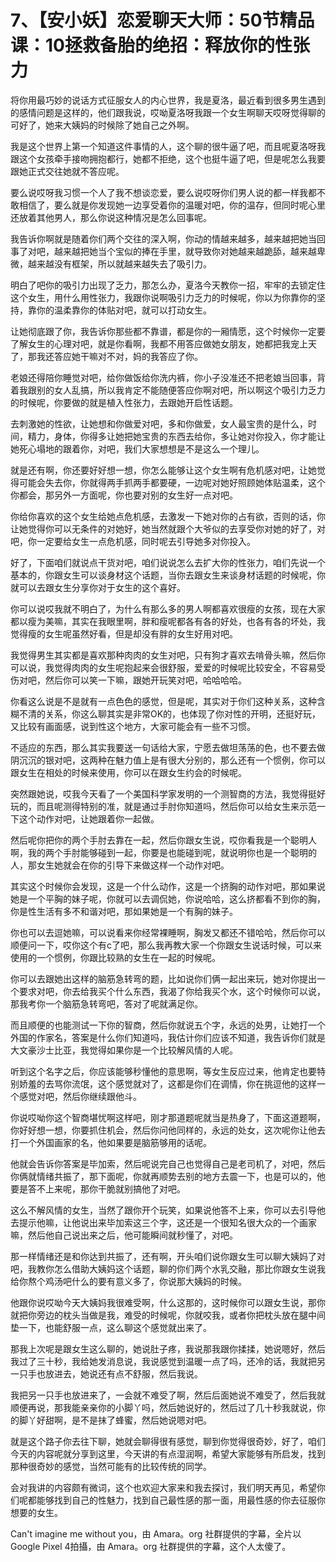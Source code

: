 # 7、【安小妖】恋爱聊天大师：50节精品课：10拯救备胎的绝招：释放你的性张力

将你用最巧妙的说话方式征服女人的内心世界，我是夏洛，最近看到很多男生遇到的感情问题是这样的，他们跟我说，哎呦夏洛呀我跟一个女生啊聊天哎呀觉得聊的可好了，她来大姨妈的时候除了她自己之外啊。

我是这个世界上第一个知道这件事情的人，这个聊的很牛逼了吧，而且呢夏洛呀我跟这个女孩牵手接吻拥抱都行，她都不拒绝，这个也挺牛逼了吧，但是呢怎么我要跟她正式交往她就不答应呢。

要么说哎呀我习惯一个人了我不想谈恋爱，要么说哎呀你们男人说的都一样我都不敢相信了，要么就是你发现她一边享受着你的温暖对吧，你的温存，但同时呢心里还放着其他男人，那么你说这种情况是怎么回事呢。

我告诉你啊就是随着你们两个交往的深入啊，你动的情越来越多，越来越把她当回事了对吧，越来越把她当个宝似的捧在手里，就导致你对她越来越跪舔，越来越卑微，越来越没有框架，所以就越来越失去了吸引力。

明白了吧你的吸引力出现了乏力，那怎么办，夏洛今天教你一招，牢牢的去锁定住这个女生，用什么用性张力，我跟你说啊吸引力乏力的时候呢，你以为你靠你的坚持，靠你的温柔靠你的体贴对吧，就可以打动女生。

让她彻底跟了你，我告诉你那些都不靠谱，都是你的一厢情愿，这个时候你一定要了解女生的心理对吧，就是你看啊，我都不用答应做她女朋友，她都把我宠上天了，那我还答应她干嘛对不对，妈的我答应了你。

老娘还得陪你睡觉对吧，给你做饭给你洗内裤，你小子没准还不把老娘当回事，背着我跟别的女人乱搞，所以我肯定不能随便答应你啊对吧，所以啊这个吸引力乏力的时候呢，你要做的就是植入性张力，去跟她开启性话题。

去刺激她的性欲，让她想和你做爱对吧，多和你做爱，女人最宝贵的是什么，时间，精力，身体，你得多让她把她宝贵的东西去给你，多让她对你投入，你才能让她死心塌地的跟着你，对吧，我们大家想想是不是这么一个理儿。

就是还有啊，你还要好好想一想，你怎么能够让这个女生啊有危机感对吧，让她觉得可能会失去你，你就得两手抓两手都要硬，一边呢对她好照顾她体贴温柔，这个你都会，那另外一方面呢，你也要对别的女生好一点对吧。

你给你喜欢的这个女生给她点危机感，去激发一下她对你的占有欲，否则的话，你让她觉得你可以无条件的对她好，她当然就跟个大爷似的去享受你对她的好了，对吧，你一定要给女生一点危机感，同时呢去引导她多对你投入。

好了，下面咱们就说点干货对吧，咱们说说怎么去扩大你的性张力，咱们先说一个基本的，你跟女生可以谈身材这个话题，当你去跟女生来谈身材话题的时候呢，你就可以去跟女生分享你对于女生的这个喜好。

你可以说哎我就不明白了，为什么有那么多的男人啊都喜欢很瘦的女孩，现在大家都以瘦为美嘛，其实在我眼里啊，胖和瘦呢都各有各的好处，也各有各的坏处，我觉得瘦的女生呢虽然好看，但是却没有胖的女生好用对吧。

我觉得男生其实都是喜欢那种肉肉的女生对吧，只有狗才喜欢去啃骨头嘛，然后你可以说，我觉得肉肉的女生呢抱起来会很舒服，爱爱的时候呢比较安全，不容易受伤对吧，然后你可以笑一下嘛，跟她开玩笑对吧，哈哈哈哈。

你看这么说是不是就有一点色色的感觉，但是呢，其实对于你们这种关系，这种含糊不清的关系，你这么聊其实是非常OK的，也体现了你对性的开明，还挺好玩，又比较有画面感，说到性这个地方，大家可能会有一些不习惯。

不适应的东西，那么其实我要送一句话给大家，宁愿去做坦荡荡的色，也不要去做阴沉沉的银对吧，这两种在魅力值上是有很大分别的，那么还有一个惯例，你可以跟女生在相处的时候来使用，你可以在跟女生约会的时候呢。

突然跟她说，哎我今天看了一个美国科学家发明的一个测智商的方法，我觉得挺好玩的，而且呢测得特别的准，就是通过手肘你知道吗，然后你可以给女生来示范一下这个动作对吧，让她跟着你一起做。

然后呢你把你的两个手肘去靠在一起，然后你跟女生说，哎你看我是一个聪明人啊，我的两个手肘能够碰到一起，你要是也能碰到呢，就说明你也是一个聪明的人，那女生她就会在你的引导下来做这样一个动作对吧。

其实这个时候你会发现，这是一个什么动作，这是一个挤胸的动作对吧，那如果说她是一个平胸的妹子呢，你就可以去调侃她，你说哈哈，这么挤都看不到你的胸，你是性生活有多不和谐对吧，那如果她是一个有胸的妹子。

你也可以去逗她嘛，可以说看来你经常裸睡啊，胸发又都还不错哈哈，然后你可以顺便问一下，哎你这个有c了吧，那么我再教大家一个你跟女生说话时候，可以来使用的一个惯例，你跟比较熟的女生在一起的时候呢。

你可以去跟她出这样的脑筋急转弯的题，比如说你们俩一起出来玩，她对你提出一个要求对吧，你去给我买个什么东西，我渴了你给我买个水，这个时候你可以说，那我考你一个脑筋急转弯吧，答对了呢就满足你。

而且顺便的也能测试一下你的智商，然后你就说五个字，永远的处男，让她打一个外国的作家名，答案是什么你们知道吗，我估计你们应该不知道，我告诉你们就是大文豪沙士比亚，我觉得如果你是一个比较解风情的人呢。

听到这个名字之后，你应该能够秒懂他的意思啊，等女生反应过来，他肯定也要特别娇羞的去骂你流氓，这个感觉就对了，这都是你们在调情，你在挑逗他的这样一个感觉对吧，然后你继续跟他斗。

你说哎呦你这个智商堪忧啊这样吧，刚才那道题呢就当是热身了，下面这道题啊，你好好想一想，你要抓住机会，然后你问他同样的，永远的处女，这次呢你让他去打一个外国画家的名，他如果要是脑筋够用的话呢。

他就会告诉你答案是毕加索，然后呢说完自己也觉得自己是老司机了，对吧，然后你俩就情绪共振了，那下面呢，你就再顺势去别的地方去震一下，也是可以的，他要是答不上来呢，那你干脆就别搞他了对吧。

这么不解风情的女生，当然了跟你开个玩笑，如果说他答不上来，你可以去引导他去提示他嘛，让他说出来毕加索这三个字，这还是一个很知名很大众的一个画家嘛，然后他自己说出来之后，他可能瞬间就秒懂了，对吧。

那一样情绪还是和你达到共振了，还有啊，开头咱们说你跟女生可以聊大姨妈了对吧，我教你怎么借助大姨妈这个话题，聊的你们两个水乳交融，那比你跟女生说我给你熬个鸡汤吧什么的要有意义多了，你说那大姨妈的时候。

他跟你说哎呦今天大姨妈我很难受啊，什么这那的，这时候你可以跟女生说，那你就把你旁边的枕头当做是我，难受的时候呢，你就咬我，或者你把枕头放在腿中间垫一下，也能舒服一点，这么聊这个感觉就出来了。

那我上次呢是跟女生这么聊的，她说肚子疼，我说那我跟你揉揉，她说嗯好，然后我过了三十秒，我给她发消息说，我说感觉到温暖一点了吗，还冷的话，我就把另一只手也放进去，她说还有点不舒服，然后我说。

我把另一只手也放进来了，一会就不难受了啊，然后后面她说不难受了，然后我就顺便再说，那我能亲亲你的小脚丫吗，然后她说好的，然后过了几十秒我就说，你的脚丫好甜啊，是不是抹了蜂蜜，然后她说嗯对吧。

就是这个路子你去往下聊，她就会聊得很有感觉，聊到你觉得很奇妙，好了，咱们今天的内容呢就分享到这里，今天讲的有点湿润啊，希望大家能够有所启发，找到那种很奇妙的感觉，当然可能有的比较传统的同学。

会对我讲的内容颇有微词，这个也欢迎大家来和我去探讨，我们明天再见，希望你们呢都能够找到自己的性魅力，找到自己最性感的那一面，用最性感的你去征服你想要的女生。

Can't imagine me without you，由 Amara。org 社群提供的字幕，全片以Google Pixel 4拍攝，由 Amara。org 社群提供的字幕，这个人太傻了。

